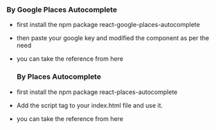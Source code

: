 ### By Google Places Autocomplete 
- first install the npm package react-google-places-autocomplete
- then paste your google key and modified the component as  per the need
- you can take the reference from here [](https://tintef.github.io/react-google-places-autocomplete/docs/)

  ### By Places Autocomplete 
- first install the npm package react-places-autocomplete
- Add the script tag to your  index.html file and use it.
      <!-- <script src="https://maps.googleapis.com/maps/api/js?key=your-api-key&libraries=places"></script> -->
- you can take the reference from here [](https://www.npmjs.com/package/react-places-autocomplete)

